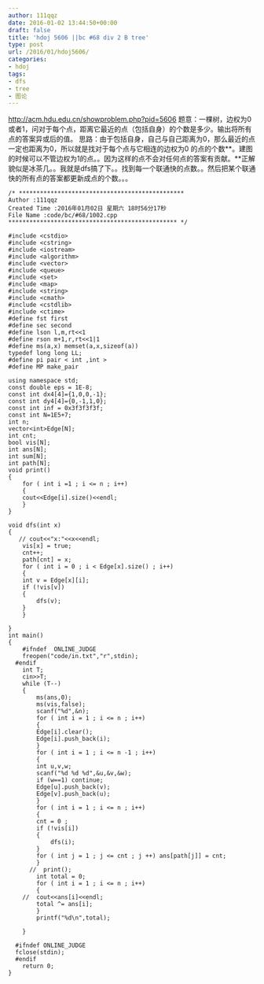 ```yaml
---
author: 111qqz
date: 2016-01-02 13:44:50+00:00
draft: false
title: 'hdoj 5606 ||bc #68 div 2 B tree'
type: post
url: /2016/01/hdoj5606/
categories:
- hdoj
tags:
- dfs
- tree
- 图论
---
```


http://acm.hdu.edu.cn/showproblem.php?pid=5606
题意：一棵树，边权为0或者1，问对于每个点，距离它最近的点（包括自身）的个数是多少。输出将所有点的答案异或后的值。
思路：由于包括自身，自己与自己距离为0，那么最近的点一定也距离为0，所以就是找对于每个点与它相连的边权为0 的点的个数**。建图的时候可以不管边权为1的点。。因为这样的点不会对任何点的答案有贡献。**正解貌似是冰茶几。。我就是dfs搞了下。。找到每一个联通快的点数。。然后把某个联通快的所有点的答案都更新成点的个数。。。





    
    /* ***********************************************
    Author :111qqz
    Created Time :2016年01月02日 星期六 18时56分17秒
    File Name :code/bc/#68/1002.cpp
    ************************************************ */
    
    #include <cstdio>
    #include <cstring>
    #include <iostream>
    #include <algorithm>
    #include <vector>
    #include <queue>
    #include <set>
    #include <map>
    #include <string>
    #include <cmath>
    #include <cstdlib>
    #include <ctime>
    #define fst first
    #define sec second
    #define lson l,m,rt<<1
    #define rson m+1,r,rt<<1|1
    #define ms(a,x) memset(a,x,sizeof(a))
    typedef long long LL;
    #define pi pair < int ,int >
    #define MP make_pair
    
    using namespace std;
    const double eps = 1E-8;
    const int dx4[4]={1,0,0,-1};
    const int dy4[4]={0,-1,1,0};
    const int inf = 0x3f3f3f3f;
    const int N=1E5+7;
    int n;
    vector<int>Edge[N];
    int cnt;
    bool vis[N];
    int ans[N];
    int sum[N];
    int path[N];
    void print()
    {
        for ( int i =1 ; i <= n ; i++)
        {
    	cout<<Edge[i].size()<<endl;
        }
    }
    
    void dfs(int x)
    {
       // cout<<"x:"<<x<<endl;
        vis[x] = true;
        cnt++;
        path[cnt] = x;
        for ( int i = 0 ; i < Edge[x].size() ; i++)
        {
    	int v = Edge[x][i];
    	if (!vis[v])
    	{
    	    dfs(v);
    	}
        }
        
    }
    int main()
    {
    	#ifndef  ONLINE_JUDGE 
    	freopen("code/in.txt","r",stdin);
      #endif
    	int T;
    	cin>>T;
    	while (T--)
    	{
    	    ms(ans,0);
    	    ms(vis,false);
    	    scanf("%d",&n);
    	    for ( int i = 1 ; i <= n ; i++)
    	    {
    		Edge[i].clear();
    		Edge[i].push_back(i);
    	    }
    	    for ( int i = 1 ; i <= n -1 ; i++)
    	    {
    		int u,v,w;
    		scanf("%d %d %d",&u,&v,&w);
    		if (w==1) continue;
    		Edge[u].push_back(v);
    		Edge[v].push_back(u);
    	    }
    	    for ( int i = 1 ; i <= n ; i++)
    	    {
    		cnt = 0 ;
    		if (!vis[i])
    		{
    		    dfs(i);
    		}
    		for ( int j = 1 ; j <= cnt ; j ++) ans[path[j]] = cnt;
    	    }
    	  //  print();
    	    int total = 0;
    	    for ( int i = 1 ; i <= n ; i++)
    	    {
    	//	cout<<ans[i]<<endl;
    		total ^= ans[i];
    	    }
    	    printf("%d\n",total);
    
    	}
    
      #ifndef ONLINE_JUDGE  
      fclose(stdin);
      #endif
        return 0;
    }
    



